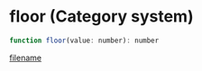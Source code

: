 # floor (Category system)

```js
function floor(value: number): number
```

[filename](floor_m.md ':include')